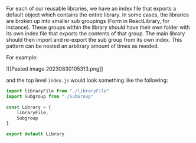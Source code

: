 For each of our reusable libraries, we have an index file that exports a default object which contains the entire library. In some cases, the libraries are broken up into smaller sub groupings (Form in ReactLibrary, for instance). These groups within the library should have their own folder with its own index file that exports the contents of that group. The main library should then import and re-export the sub group from its own index. This pattern can be nested an arbitrary amount of times as needed.

For example:

![[Pasted image 20230830105313.png]]

and the top level `index.js` would look something like the following:
```js
import libraryFile from "./libraryFile"
import Subgroup from "./SubGroup"

const Library = {
	libraryFile,
	Subgroup
}

export default Library
```
